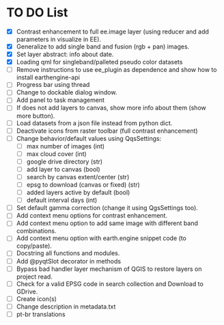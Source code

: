# TO DO List

- [x] Contrast enhancement to full ee.image layer (using reducer and add parameters in visualize in EE).
- [x] Generalize to add single band and fusion (rgb + pan) images.
- [x] Set layer abstract: info about date.
- [x] Loading qml for singleband/palleted pseudo color datasets
- [ ] Remove instructions to use ee_plugin as dependence and show how to install earthengine-api
- [ ] Progress bar using thread
- [ ] Change to dockable dialog window.
- [ ] Add panel to task management
- [ ] If does not add layers to canvas, show more info about them (show more button).
- [ ] Load datasets from a json file instead from python dict.
- [ ] Deactivate icons from raster toolbar (full contrast enhancement)
- [ ] Change behavior/default values using QqsSettings: 
    - [ ] max number of images (int)
    - [ ] max cloud cover (int) 
    - [ ] google drive directory (str)
    - [ ] add layer to canvas (bool)
    - [ ] search by canvas extent/center (str)
    - [ ] epsg to download (canvas or fixed) (str)
    - [ ] added layers active by default (bool)
    - [ ] default interval days (int)
- [ ] Set default gamma correction (change it using QgsSettings too).
- [ ] Add context menu options for contrast enhancement.
- [ ] Add context menu option to add same image with different band combinations.
- [ ] Add context menu option with earth.engine snippet code (to copy/paste).
- [ ] Docstring all functions and modules.
- [ ] Add @pyqtSlot decorator in methods
- [ ] Bypass bad handler layer mechanism of QGIS to restore layers on project read.
- [ ] Check for a valid EPSG code in search collection and Download to GDrive.
- [ ] Create icon(s)
- [ ] Change description in metadata.txt
- [ ] pt-br translations
